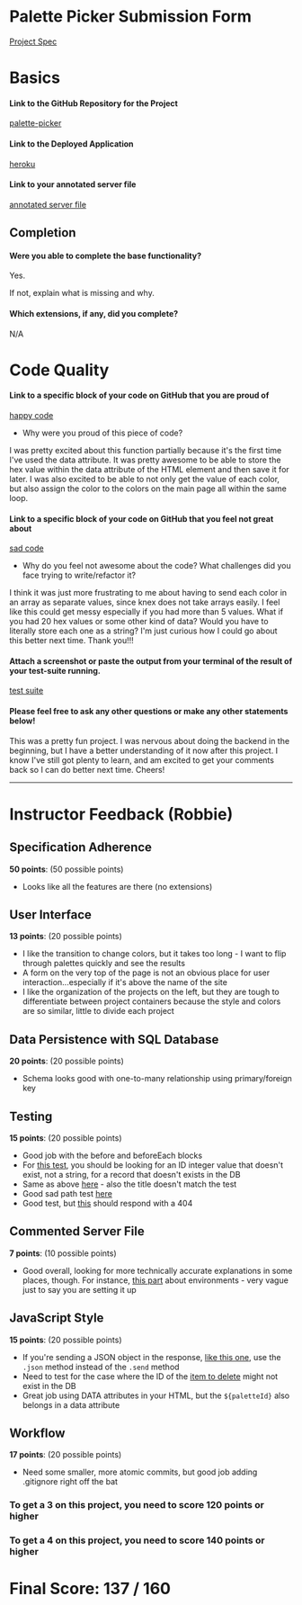 # Palette Picker Submission Form

[Project Spec](http://frontend.turing.io/projects/palette-picker.html)

# Basics

#### Link to the GitHub Repository for the Project
[palette-picker](https://github.com/Kalikoze/Palette-Picker)

#### Link to the Deployed Application
[heroku](https://tr-palette-picker.herokuapp.com/)

#### Link to your annotated server file
[annotated server file](https://github.com/Kalikoze/Palette-Picker/blob/tr-comments/server.js)

## Completion

#### Were you able to complete the base functionality?

Yes.

If not, explain what is missing and why.

#### Which extensions, if any, did you complete?

N/A

# Code Quality

#### Link to a specific block of your code on GitHub that you are proud of
[happy code](https://github.com/Kalikoze/Palette-Picker/blob/master/public/js/scripts.js#L120-L128)

* Why were you proud of this piece of code?

I was pretty excited about this function partially because it's the first time I've used the data attribute.  It was pretty awesome to be able to store the hex value within the data attribute of the HTML element and then save it for later.  I was also excited to be able to not only get the value of each color, but also assign the color to the colors on the main page all within the same loop.  

#### Link to a specific block of your code on GitHub that you feel not great about
[sad code](https://github.com/Kalikoze/Palette-Picker/blob/master/public/js/scripts.js#L81-L99)

* Why do you feel not awesome about the code? What challenges did you face trying to write/refactor it?

I think it was just more frustrating to me about having to send each color in an array as separate values, since knex does not take arrays easily.  I feel like this could get messy especially if you had more than 5 values.  What if you had 20 hex values or some other kind of data?  Would you have to literally store each one as a string?  I'm just curious how I could go about this better next time.  Thank you!!!

#### Attach a screenshot or paste the output from your terminal of the result of your test-suite running.

[test suite](https://slack-files.com/T029P2S9M-F7EKRJLLA-5007c74145)

#### Please feel free to ask any other questions or make any other statements below!

This was a pretty fun project.  I was nervous about doing the backend in the beginning, but I have a better understanding of it now after this project.   I know I've still got plenty to learn, and am excited to get your comments back so I can do better next time.  Cheers! 

-----


# Instructor Feedback (Robbie)

## Specification Adherence

**50 points**: (50 possible points)

- Looks like all the features are there (no extensions)

## User Interface

**13 points**: (20 possible points)

- I like the transition to change colors, but it takes too long - I want to flip through palettes quickly and see the results
- A form on the very top of the page is not an obvious place for user interaction...especially if it's above the name of the site
- I like the organization of the projects on the left, but they are tough to differentiate between project containers because the style and colors are so similar, little to divide each project

## Data Persistence with SQL Database

**20 points**: (20 possible points)

- Schema looks good with one-to-many relationship using primary/foreign key

## Testing

**15 points**: (20 possible points)

- Good job with the before and beforeEach blocks
- For [this test](https://github.com/Kalikoze/Palette-Picker/blob/master/test/routes.spec.js#L63), you should be looking for an ID integer value that doesn't exist, not a string, for a record that doesn't exists in the DB
- Same as above [here](https://github.com/Kalikoze/Palette-Picker/blob/master/test/routes.spec.js#L100) - also the title doesn't match the test
- Good sad path test [here](https://github.com/Kalikoze/Palette-Picker/blob/master/test/routes.spec.js#L129)
- Good test, but [this](https://github.com/Kalikoze/Palette-Picker/blob/master/test/routes.spec.js#L211) should respond with a 404

## Commented Server File

**7 points**: (10 possible points)

- Good overall, looking for more technically accurate explanations in some places, though. For instance, [this part](https://github.com/Kalikoze/Palette-Picker/blob/tr-comments/server.js#L9) about environments - very vague just to say you are setting it up

## JavaScript Style

**15 points**: (20 possible points)

- If you're sending a JSON object in the response, [like this one](https://github.com/Kalikoze/Palette-Picker/blob/master/server.js#L32), use the `.json` method instead of the `.send` method
- Need to test for the case where the ID of the [item to delete](https://github.com/Kalikoze/Palette-Picker/blob/master/server.js#L56) might not exist in the DB
- Great job using DATA attributes in your HTML, but the `${paletteId}` also belongs in a data attribute

## Workflow

**17 points**: (20 possible points)

- Need some smaller, more atomic commits, but good job adding .gitignore right off the bat


### To get a 3 on this project, you need to score 120 points or higher
### To get a 4 on this project, you need to score 140 points or higher

# Final Score: 137 / 160
